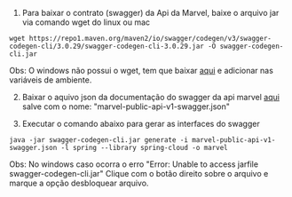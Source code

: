 1. Para baixar o contrato (swagger) da Api da Marvel, baixe o arquivo jar via comando wget do linux ou mac 

```
wget https://repo1.maven.org/maven2/io/swagger/codegen/v3/swagger-codegen-cli/3.0.29/swagger-codegen-cli-3.0.29.jar -O swagger-codegen-cli.jar
```
Obs: O windows não possui o wget, tem que baixar [aqui](http://downloads.sourceforge.net/gnuwin32/wget-1.11.4-1-bin.zip) e adicionar nas variáveis de ambiente. 

2. Baixar o aquivo json da documentação do swagger da  api marvel [aqui](https://gateway.marvel.com/docs/public) salve com o nome: "marvel-public-api-v1-swagger.json"

3. Executar o comando abaixo para  gerar as interfaces do swagger

```
java -jar swagger-codegen-cli.jar generate -i marvel-public-api-v1-swagger.json -l spring --library spring-cloud -o marvel
```
Obs: No windows caso ocorra o erro "Error: Unable to access jarfile swagger-codegen-cli.jar" Clique com o botão direito sobre o arquivo e marque a opção desbloquear arquivo.


